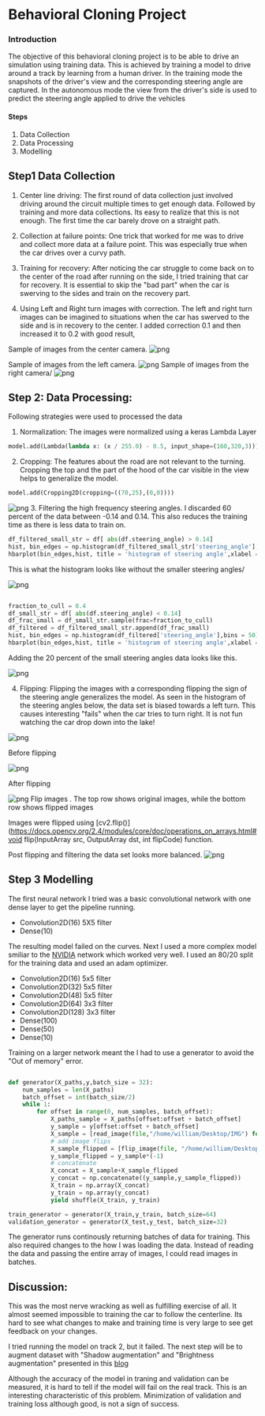 
# Behavioral Cloning Project


###  Introduction 

The objective of this behavioral cloning project is to be able to drive an simulation using training data. This is achieved by training a model to drive around a track by learning from a human driver. In the training mode the snapshots of the driver's view and the corresponding steering angle are captured. In the autonomous mode the view from the driver's side is used to predict the steering angle applied to drive the vehicles 



#### Steps
1. Data Collection
2. Data Processing 
3. Modelling 


## Step1 Data Collection 
1. Center line driving: The first round of data collection just involved driving around the circuit multiple times to get enough data. Followed by training and more data collections. Its easy to realize that this is not enough. The first time the car barely drove on a straight path. 

2. Collection at failure points: One trick  that worked for me was to drive and collect more data at a failure point. This was especially true when the car drives over a curvy path.

3. Training for recovery: After noticing the car struggle to come back on to the center of the road after running on the side, I tried training that car for recovery. It is essential to skip the "bad part" when the car is swerving to the sides and train on the recovery part. 

4. Using Left and Right turn images with correction. The left and right turn images can be imagined to situations when the car has swerved to the side and is in recovery to the center. I added correction 0.1 and then increased it to 0.2 with good result,

Sample of images from the center camera.
![png](images/output_11_0.png)

Sample of images from the left camera.
![png](images/output_12_0.png)
Sample of images from the right camera/
![png](images/output_13_0.png)

## Step 2: Data Processing: 
Following strategies were used to processed the data
1. Normalization: The images were normalized using a keras Lambda Layer
```python
model.add(Lambda(lambda x: (x / 255.0) - 0.5, input_shape=(160,320,3)))
```
2. Cropping: The features about the road are not relevant to the turning. Cropping the top and the part of the hood of the car visible in the view helps to generalize the model. 
```python
model.add(Cropping2D(cropping=((70,25),(0,0))))
```


![png](images/output_16_0.png)
3. Filtering the high frequency steering angles. I discarded 60 percent of the data between -0.14 and 0.14. This also reduces the training time as there is less data to train on.


```python
df_filtered_small_str = df[ abs(df.steering_angle) > 0.14]
hist, bin_edges = np.histogram(df_filtered_small_str['steering_angle'],bins = 50)
hbarplot(bin_edges,hist, title = 'histogram of steering angle',xlabel = 'freq',ylabel='steering angle',xsize = 5,ysize =20)

```
This is what the histogram looks like without the smaller steering angles/

![png](images/output_18_0.png)



```python

fraction_to_cull = 0.4
df_small_str = df[ abs(df.steering_angle) < 0.14]
df_frac_small = df_small_str.sample(frac=fraction_to_cull)
df_filtered = df_filtered_small_str.append(df_frac_small)
hist, bin_edges = np.histogram(df_filtered['steering_angle'],bins = 50)
hbarplot(bin_edges,hist, title = 'histogram of steering angle',xlabel = 'freq',ylabel='steering angle',xsize = 5,ysize =20)

```
Adding the 20 percent of the small steering angles data looks like this. 

![png](images/output_19_0.png)

4. Flipping: Flipping the images with a corresponding flipping the sign of the steering angle generalizes the model. As seen in the histogram of the steering angles below, the data set is biased towards a left turn. This causes interesting "fails" when the car tries to turn right. It is not fun watching the car drop down into the lake!

![png](images/fail.png)

 Before  flipping 

![png](images/output_21_0.png)

After flipping 

![png](images/output_22_0.png) 
Flip images . The top row shows original images, while the bottom row shows flipped images 



Images were flipped using   [cv2.flip()](https://docs.opencv.org/2.4/modules/core/doc/operations_on_arrays.html#void flip(InputArray src, OutputArray dst, int flipCode) function.

Post flipping and filtering the data set looks more balanced. 
![png](images/output_25_0.png)


## Step 3 Modelling
The first neural network I tried was a basic convolutional network with one dense layer to get the pipeline running.

* Convolution2D(16) 5X5 filter
* Dense(10)

The resulting model failed on the curves. 
Next I used a more complex model smiliar to the [NVIDIA](https://images.nvidia.com/content/tegra/automotive/images/2016/solutions/pdf/end-to-end-dl-using-px.pdf) network which worked very well. I used an 80/20 split for the training data and used an adam optimizer. 

* Convolution2D(16) 5x5 filter 
* Convolution2D(32) 5x5 filter 
* Convolution2D(48) 5x5 filter
* Convolution2D(64) 3x3 filter 
* Convolution2D(128) 3x3 filter 
* Dense(100)
* Dense(50)
* Dense(10)

Training on a larger network meant the I had to use a generator to avoid the "Out of memory" error. 


```python

def generator(X_paths,y,batch_size = 32):
    num_samples = len(X_paths)
    batch_offset = int(batch_size/2)
    while 1:
        for offset in range(0, num_samples, batch_offset):
            X_paths_sample = X_paths[offset:offset + batch_offset]
            y_sample = y[offset:offset + batch_offset]
            X_sample = [read_image(file,"/home/william/Desktop/IMG") for file in X_paths_sample]
            # add image flips
            X_sample_flipped = [flip_image(file, "/home/william/Desktop/IMG") for file in X_paths_sample]
            y_sample_flipped = y_sample*(-1)
            # concatenate
            X_concat = X_sample+X_sample_flipped
            y_concat = np.concatenate((y_sample,y_sample_flipped))
            X_train = np.array(X_concat)
            y_train = np.array(y_concat)
            yield shuffle(X_train, y_train)

train_generator = generator(X_train,y_train, batch_size=64)
validation_generator = generator(X_test,y_test, batch_size=32)

```
The generator runs continously returning batches of data for training. This also required changes to the how I was loading the data. Instead of reading the data and passing the entire array of images, I could read images in batches. 


## Discussion:
This was the most nerve wracking as well as fulfilling exercise of all. It almost seemed impossible to training the car to follow the centerline. Its hard to see what changes to make and training time is very large to see get feedback on your changes. 

I tried running the model on track 2, but it failed. The next step will be to augment dataset with "Shadow augmentation" and  "Brightness augmentation" presented in this [blog](https://chatbotslife.com/using-augmentation-to-mimic-human-driving-496b569760a9)

Although the accuracy of  the model in traning and validation can be measured, it is hard to tell if the model will fail on the real track. This is an interesting characteristic of this problem. Minimization of validation and training loss although good, is not a sign of success. 


